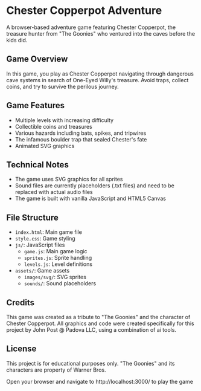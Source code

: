 # Chester Copperpot Adventure

A browser-based adventure game featuring Chester Copperpot, the treasure hunter from "The Goonies" who ventured into the caves before the kids did.

## Game Overview

In this game, you play as Chester Copperpot navigating through dangerous cave systems in search of One-Eyed Willy's treasure. Avoid traps, collect coins, and try to survive the perilous journey.

## Game Features

- Multiple levels with increasing difficulty
- Collectible coins and treasures
- Various hazards including bats, spikes, and tripwires
- The infamous boulder trap that sealed Chester's fate
- Animated SVG graphics

## Technical Notes

- The game uses SVG graphics for all sprites
- Sound files are currently placeholders (.txt files) and need to be replaced with actual audio files
- The game is built with vanilla JavaScript and HTML5 Canvas

## File Structure

- `index.html`: Main game file
- `style.css`: Game styling
- `js/`: JavaScript files
  - `game.js`: Main game logic
  - `sprites.js`: Sprite handling
  - `levels.js`: Level definitions
- `assets/`: Game assets
  - `images/svg/`: SVG sprites
  - `sounds/`: Sound placeholders

## Credits

This game was created as a tribute to "The Goonies" and the character of Chester Copperpot. All graphics and code were created specifically for this project by John Post @ Padova LLC, using a combination of ai tools.

## License

This project is for educational purposes only. "The Goonies" and its characters are property of Warner Bros. 

Open your browser and navigate to http://localhost:3000/ to play the game 

